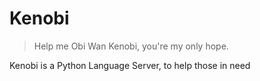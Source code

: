 # Kenobi

> Help me Obi Wan Kenobi, you're my only hope.

Kenobi is a Python Language Server, to help those in need
